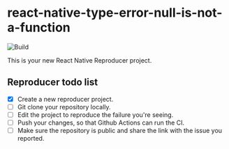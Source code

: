 # react-native-type-error-null-is-not-a-function

![Build](https://github.com/trivikr/react-native-type-error-null-is-not-a-function/workflows/Pre%20Merge%20Checks/badge.svg)

This is your new React Native Reproducer project.

## Reproducer todo list

- [x] Create a new reproducer project.
- [ ] Git clone your repository locally.
- [ ] Edit the project to reproduce the failure you're seeing.
- [ ] Push your changes, so that Github Actions can run the CI.
- [ ] Make sure the repository is public and share the link with the issue you reported.
